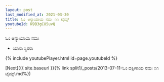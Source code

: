 ```yaml
---
layout: post
last_modified_at: 2021-03-30
title: ಓಂ ಅನ್ಯಾಯಾಯ ನಮಃ ೧೧ ಟೈಮ್ಸ್
youtubeId: N9B3gCU5uvQ
---
```

 
 
 ಓಂ ಅನ್ಯಾಯಾಯ ನಮಃ  
 
 -  ಯಾರು ಸ್ಥಿರರು 
 
  
 
  
 
 
 
 
 
 


{% include youtubePlayer.html id=page.youtubeId %}
 
[Next]({{ site.baseurl }}{% link  split1/_posts/2013-07-11-ಓಂ ದಕ್ಷಿಣಾಯ ನಮಃ ೧೧ ಟೈಮ್ಸ್.md%})
 
